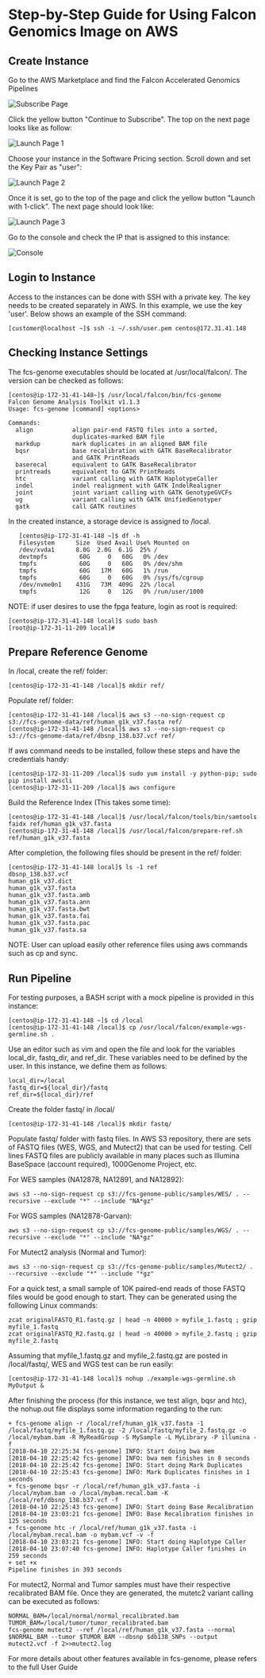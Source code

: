 # Step-by-Step Guide for Using Falcon Genomics Image on AWS

## Create Instance
Go to the AWS Marketplace and find the Falcon Accelerated Genomics Pipelines

![Subscribe Page](img/SubscribePage.png)

Click the yellow button "Continue to Subscribe". The top on the next page looks like as follow:

![Launch Page 1](img/LaunchPage1.png)

Choose your instance in the Software Pricing section. Scroll down and set the Key Pair as "user":

![Launch Page 2](img/LaunchPage2.png)

Once it is set, go to the top of the page and click the yellow button "Launch with 1-click". The next page should look like:

![Launch Page 3](img/LaunchPage3.png)

Go to the console and check the IP that is assigned to this instance:

![Console](img/Console.png)

## Login to Instance
Access to the instances can be done with SSH with a private key. The key needs to be created separately in AWS. In this example, we use the key 'user'. Below shows an example of the SSH command:
   ```
   [customer@localhost ~]$ ssh -i ~/.ssh/user.pem centos@172.31.41.148
   ```
## Checking Instance Settings
The fcs-genome executables should be located at /usr/local/falcon/. The version can be checked as follows:
   ```
   [centos@ip-172-31-41-148~]$ /usr/local/falcon/bin/fcs-genome
   Falcon Genome Analysis Toolkit v1.1.3
   Usage: fcs-genome [command] <options>

   Commands:
     align           align pair-end FASTQ files into a sorted,             
                     duplicates-marked BAM file                            
     markdup         mark duplicates in an aligned BAM file                
     bqsr            base recalibration with GATK BaseRecalibrator         
                     and GATK PrintReads                                   
     baserecal       equivalent to GATK BaseRecalibrator                   
     printreads      equivalent to GATK PrintReads                         
     htc             variant calling with GATK HaplotypeCaller             
     indel           indel realignment with GATK IndelRealigner            
     joint           joint variant calling with GATK GenotypeGVCFs         
     ug              variant calling with GATK UnifiedGenotyper            
     gatk            call GATK routines                                    
   ```
In the created instance, a storage device is assigned to /local.
```
   [centos@ip-172-31-41-148 ~]$ df -h
   Filesystem      Size  Used Avail Use% Mounted on
   /dev/xvda1      8.0G  2.0G  6.1G  25% /
   devtmpfs         60G     0   60G   0% /dev
   tmpfs            60G     0   60G   0% /dev/shm
   tmpfs            60G   17M   60G   1% /run
   tmpfs            60G     0   60G   0% /sys/fs/cgroup
   /dev/nvme0n1    431G   73M  409G  22% /local
   tmpfs            12G     0   12G   0% /run/user/1000
   ```

NOTE: if user desires to use the fpga feature, login as root is required:
   ```
   [centos@ip-172-31-41-148 local]$ sudo bash
   [root@ip-172-31-11-209 local]#
   ```

## Prepare Reference Genome
In /local, create the ref/ folder:
   ```
   [centos@ip-172-31-41-148 /local]$ mkdir ref/
   ```
Populate ref/ folder:
   ```
   [centos@ip-172-31-41-148 /local]$ aws s3 --no-sign-request cp s3://fcs-genome-data/ref/human_g1k_v37.fasta ref/
   [centos@ip-172-31-41-148 /local]$ aws s3 --no-sign-request cp s3://fcs-genome-data/ref/dbsnp_138.b37.vcf ref/
   ```
If aws command needs to be installed, follow these steps and have the credentials handy:
   ```
   [centos@ip-172-31-11-209 /local]$ sudo yum install -y python-pip; sudo pip install awscli
   [centos@ip-172-31-11-209 /local]$ aws configure
   ```
Build the Reference Index (This takes some time):
   ```
   [centos@ip-172-31-41-148 /local]$ /usr/local/falcon/tools/bin/samtools faidx ref/human_g1k_v37.fasta
   [centos@ip-172-31-41-148 /local]$ /usr/local/falcon/prepare-ref.sh ref/human_g1k_v37.fasta
   ```
After completion, the following files should be present in the ref/ folder:
   ```
   [centos@ip-172-31-41-148 local]$ ls -1 ref
   dbsnp_138.b37.vcf
   human_g1k_v37.dict
   human_g1k_v37.fasta
   human_g1k_v37.fasta.amb
   human_g1k_v37.fasta.ann
   human_g1k_v37.fasta.bwt
   human_g1k_v37.fasta.fai
   human_g1k_v37.fasta.pac
   human_g1k_v37.fasta.sa
  ```

NOTE: User can upload easily other reference files using aws commands such as cp and sync. 

## Run Pipeline
For testing purposes, a BASH script with a mock pipeline is provided in this instance:
   ```
   [centos@ip-172-31-41-148 ~]$ cd /local
   [centos@ip-172-31-41-148 /local]$ cp /usr/local/falcon/example-wgs-germline.sh .
   ```
Use an editor such as vim and open the file and look for the variables local_dir, fastq_dir, and ref_dir.
These variables need to be defined by the user.  In this instance, we define them as follows:
   ```
   local_dir=/local
   fastq_dir=${local_dir}/fastq
   ref_dir=${local_dir}/ref
   ```
Create the folder fastq/ in /local/
   ```
   [centos@ip-172-31-41-148 /local]$ mkdir fastq/
   ```
Populate fastq/ folder with fastq files. In AWS S3 repository, there are sets of FASTQ files (WES, WGS, and Mutect2) that can be used for testing. Cell lines FASTQ files are publicly available in many places such as Illumina BaseSpace (account required), 1000Genome Project, etc.

For WES samples (NA12878, NA12891, and NA12892):
   ```
   aws s3 --no-sign-request cp s3://fcs-genome-public/samples/WES/ . --recursive --exclude "*" --include "NA*gz"
   ```
For WGS samples (NA12878-Garvan):
   ```
   aws s3 --no-sign-request cp s3://fcs-genome-public/samples/WGS/ . --recursive --exclude "*" --include "NA*gz"
   ```
For Mutect2 analysis (Normal and Tumor):
   ```
   aws s3 --no-sign-request cp s3://fcs-genome-public/samples/Mutect2/ . --recursive --exclude "*" --include "*gz"
   ```
   
For a quick test, a small sample of 10K paired-end reads of those FASTQ files would be good enough to start. They can be generated using the following Linux commands: 
   ```
   zcat originalFASTQ_R1.fastq.gz | head -n 40000 > myfile_1.fastq ; gzip myfile_1.fastq
   zcat originalFASTQ_R2.fastq.gz | head -n 40000 > myfile_2.fastq ; gzip myfile_2.fastq
   ```
Assuming that myfile_1.fastq.gz and myfile_2.fastq.gz are posted in /local/fastq/, WES and WGS test can be run easily:
   ```
   [centos@ip-172-31-41-148 local]$ nohup ./example-wgs-germline.sh MyOutput &
   ```
After finishing the process (for this instance, we test align, bqsr and htc), the nohup.out file displays some information regarding to the run:
   ```
   + fcs-genome align -r /local/ref/human_g1k_v37.fasta -1 /local/fastq/myfile_1.fastq.gz -2 /local/fastq/myfile_2.fastq.gz -o /local/mybam.bam -R MyReadGroup -S MySample -L MyLibrary -P illumina -f
   [2018-04-10 22:25:34 fcs-genome] INFO: Start doing bwa mem
   [2018-04-10 22:25:42 fcs-genome] INFO: bwa mem finishes in 8 seconds
   [2018-04-10 22:25:42 fcs-genome] INFO: Start doing Mark Duplicates
   [2018-04-10 22:25:43 fcs-genome] INFO: Mark Duplicates finishes in 1 seconds
   + fcs-genome bqsr -r /local/ref/human_g1k_v37.fasta -i /local/mybam.bam -o /local/mybam.recal.bam -K /local/ref/dbsnp_138.b37.vcf -f
   [2018-04-10 22:25:43 fcs-genome] INFO: Start doing Base Recalibration
   [2018-04-10 23:03:21 fcs-genome] INFO: Base Recalibration finishes in 125 seconds
   + fcs-genome htc -r /local/ref/human_g1k_v37.fasta -i /local/mybam.recal.bam -o mybam.vcf -v -f
   [2018-04-10 23:03:21 fcs-genome] INFO: Start doing Haplotype Caller
   [2018-04-10 23:07:40 fcs-genome] INFO: Haplotype Caller finishes in 259 seconds
   + set +x
   Pipeline finishes in 393 seconds
   ```

For mutect2, Normal and Tumor samples must have their respective recalibrated BAM file. Once they are generated, the mutetc2 variant calling can be executed as follows:
   ```
   NORMAL_BAM=/local/normal/normal_recalibrated.bam 
   TUMOR_BAM=/local/tumor/tumor_recalibrated.bam 
   fcs-genome mutect2 --ref /local/ref/human_g1k_v37.fasta --normal $NORMAL_BAM --tumor $TUMOR_BAM --dbsnp $db138_SNPs --output mutect2.vcf -f 2>>mutect2.log
   ```

For more details about other features available in fcs-genome, please refers to the full User Guide
